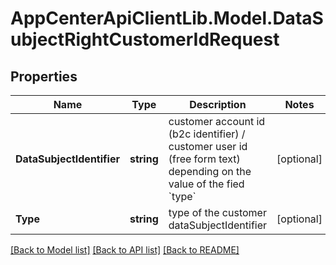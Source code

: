 # AppCenterApiClientLib.Model.DataSubjectRightCustomerIdRequest
## Properties

Name | Type | Description | Notes
------------ | ------------- | ------------- | -------------
**DataSubjectIdentifier** | **string** | customer account id (b2c identifier) / customer user id (free form text) depending on the value of the fied &#x60;type&#x60; | [optional] 
**Type** | **string** | type of the customer dataSubjectIdentifier | [optional] 

[[Back to Model list]](../README.md#documentation-for-models) [[Back to API list]](../README.md#documentation-for-api-endpoints) [[Back to README]](../README.md)

